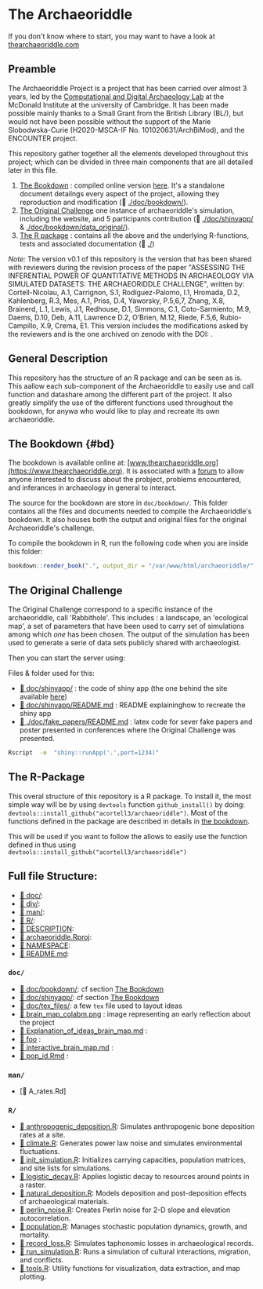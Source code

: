 # The Archaeoriddle

If you don't know where to start, you may want to have a look at [thearchaeoriddle.com](https://thearchaeoriddle.org/)

## Preamble

The Archaeoriddle Project is a project that has been carried over almost 3 years, led by the [Computational and Digital Archaeology Lab](https://www.arch.cam.ac.uk/research/laboratories/cdal) at the McDonald Institute at the university of Cambridge. It has been made possible mainly thanks to a Small Grant from the British Library (BL/), but would not have been possible without the support of the Marie Slobodwska-Curie (H2020-MSCA-IF No. 101020631/ArchBiMod), and the ENCOUNTER project.

This repository gather together all the elements developed throughout this project; which can be divided in three main components that are all detailed later in this file.

1. [The Bookdown](?tab=readme-ov-file#the-bookdown) : compiled online version [here](www.thearchaeoriddle.com). It's a standalone document detailngs every aspect of the project, allowing they reproduction and modification (:file_folder: [./doc/bookdown/](./doc/bookdown/)).
2. [The Original Challenge](?tab=readme-ov-file#the-original-challenge) one instance of archaeoriddle's simulation, including the website, and 5 participants contribution (:file_folder: [./doc/shinyapp/](./doc/shinyapp/) & [./doc/bookdown/data_original/](./doc/bookdown/data_original/)).
2. [The R package](?tab=readme-ov-file#the-r-package) : contains all the above and the underlying R-functions, tests and associated documentation (:file_folder: [./](./))


*Note:* The version v0.1 of this repository is the version that has been shared with reviewers during the revision process of the paper "ASSESSING THE INFERENTIAL POWER OF QUANTITATIVE METHODS IN ARCHAEOLOGY VIA SIMULATED DATASETS: THE ARCHAEORIDDLE CHALLENGE", written by:
Cortell-Nicolau, A.1, Carrignon, S.1, Rodíguez-Palomo, I.1, Hromada, D.2, Kahlenberg, R.3, Mes, A.1, Priss, D.4, Yaworsky, P.5,6,7, Zhang, X.8, Brainerd, L.1, Lewis, J.1, Redhouse, D.1, Simmons, C.1, Coto-Sarmiento, M.9, Daems, D.10, Deb, A.11, Lawrence D.2, O’Brien, M.12, Riede, F.5,6, Rubio-Campillo, X.9, Crema, E1.
This version includes the modifications asked by the reviewers and is the one archived on zenodo with the DOI: . 


## General Description

This repository has the structure of an R package and can be seen as is. This aallow each sub-component of the Archaeoriddle to easily use and call function and datashare among the different part of the project. It also greatly simplify the use of the different functions used throughout the bookdown, for anywa who would like to play and recreate its own archaeoriddle.


## The Bookdown {#bd}

The bookdown is available online at: [www.thearchaeoriddle.org](https://www.thearchaeoriddle.org). It is associated with a [forum](https://www.thearchaeoriddle.org/forum) to allow anyone interested to discuss about the probject, problems encountered, and inferances in archaeology in general to interact.

The source for the bookdown are store in `doc/bookdown/`.
This folder contains all the files and documents needed to compile the Archaeoriddle's bookdown. It also houses both the output and original files for the original Archaeoriddle's challenge.

To compile the bookdown in R, run the following code when you are inside this folder:

```R
bookdown::render_book(".", output_dir = "/var/www/html/archaeoriddle/")
```


## The Original Challenge 

The Original Challenge correspond to a specific instance of the archaeoriddle, call 'Rabbithole'. This includes : a landscape, an 'ecological map', a set of parameters that have been used to carry set of simulations among which  _one_ has been chosen. The output of the simulation has been used to generate a serie of data sets publicly shared with archaeologist.

Then you can start the server using:

Files & folder used for this:

- [:file_folder: doc/shinyapp/]() : the code of  shiny app (the one behind the site available [here](https://theia.arch.cam.ac.uk/archaeoriddle))
- [📄 doc/shinyapp/README.md]() : README explaininghow to recreate the shiny app
- [:file_folder: ./doc/fake_papers/README.md]() :  latex code for sever fake papers and poster presented in conferences where the Original Challenge was presented.

```bash
Rscript  -e  "shiny::runApp('.',port=1234)"
```


## The R-Package 

This overal structure of this repository is a R package. 
To install it, the most simple way will be by using `devtools` function `github_install()` by doing: `devtools::install_github("acortell3/archaeoriddle")`.
Most of the functions defined in the package are described in details in [the bookdown](https://www.thearchaeoriddle).

This will be used if you want to follow the  allows to easily use the function defined in  thus using `devtools::install_github("acortell3/archaeoriddle")` 




## Full file Structure:

- [:file_folder: doc/](./doc/./doc/):
- [:file_folder: div/](./div/./div/):
- [:file_folder: man/](./man/./man/):
- [:file_folder: R/](./R/.R/):
- [📄 DESCRIPTION](./DESCRIPTION):
- [📄 archaeoriddle.Rproj](./archaeoriddle.Rproj):
- [📄 NAMESPACE](./NAMESPACE):
- [📄 README.md](./README.md):


### `doc/`

- [:file_folder: doc/bookdown/](./doc/bookdown/): cf section [The Bookdown](?tab=readme-ov-file#the-bookdown)
- [:file_folder: doc/shinyapp/](./doc/shinyapp/): cf section [The Bookdown](?tab=readme-ov-file#the-original-challenge)
- [:file_folder: doc/tex_files/](./doc/tex_files//): a few `tex` file used to layout ideas
- [📄 brain_map_colabm.png](./brain_map_colabm.png) : image representing an early reflection about the project
- [📄 Explanation_of_ideas_brain_map.md](./Explanation_of_ideas_brain_map.md) :
- [📄 foo](./foo) :
- [📄 interactive_brain_map.md](./interactive_brain_map.md) :
- [📄 pop_id.Rmd](./pop_id.Rmd) :

### `man/`
- [📄 A_rates.Rd]

### `R/`

- [📄 anthropogenic_deposition.R](./R/anthropogenic_deposition.R): Simulates anthropogenic bone deposition rates at a site.
- [📄 climate.R](./R/climate.R): Generates power law noise and simulates environmental fluctuations.
- [📄 init_simulation.R](./R/init_simulation.R): Initializes carrying capacities, population matrices, and site lists for simulations.
- [📄 logistic_decay.R](./R/logistic_decay.R): Applies logistic decay to resources around points in a raster.
- [📄 natural_deposition.R](./R/natural_deposition.R): Models deposition and post-deposition effects of archaeological materials.
- [📄 perlin_noise.R](./R/perlin_noise.R): Creates Perlin noise for 2-D slope and elevation autocorrelation.
- [📄 population.R](./R/population.R): Manages stochastic population dynamics, growth, and mortality.
- [📄 record_loss.R](./R/record_loss.R): Simulates taphonomic losses in archaeological records.
- [📄 run_simulation.R](./R/run_simulation.R): Runs a simulation of cultural interactions, migration, and conflicts.
- [📄 tools.R](./R/tools.R): Utility functions for visualization, data extraction, and map plotting.

